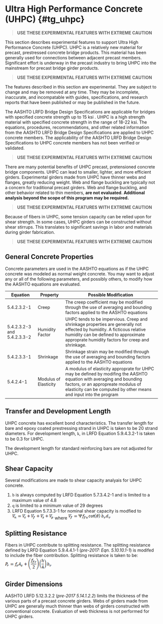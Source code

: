 Ultra High Performance Concrete (UHPC) {#tg_uhpc}
======================================
> **USE THESE EXPERIMENTAL FEATURES WITH EXTREME CAUTION**

This section describes experimental features to support Ultra High Performance Concrete (UHPC). UHPC is a relatively new material for precast, prestressed concrete bridge products. This material has been generally used for connections between adjacent precast members. Significant effort is underway in the precast industry to bring UHPC into the mainstream for precast bridge girder products.

> **USE THESE EXPERIMENTAL FEATURES WITH EXTREME CAUTION**

The features described in this section are experimental. They are subject to change and may be removed at any time. They may be incomplete, inaccurate, and incompatable with guides, specifications, and research reports that have been published or may be published in the future.

The AASHTO LRFD Bridge Design Specifications are applicable for bridges with specified concrete strength up to 15 ksi . UHPC is a high strength material with specified concrete strength in the range of 18-22 ksi. The equations, procedures, recommendations, and other related information from the AASHTO LRFD Bridge Design Specifications are applied to UHPC concrete members. The applicability of the AASHTO LRFD Bridge Design Specifications to UHPC concrete members has not been verified or validated. 

> **USE THESE EXPERIMENTAL FEATURES WITH EXTREME CAUTION**

There are many potential benefits of UHPC precast, pretensioned concrete bridge components. UHPC can lead to smaller, lighter, and more efficient girders. Experimental girders made from UHPC have thinner webs and flanges, greatly reducing weight. Web and flange buckling are typically not a concern for traditional precast girders. Web and flange buckling, and other behavior related to thin members, **are not evaluated**. **Additional analysis beyond the scope of this program may be required.**

> **USE THESE EXPERIMENTAL FEATURES WITH EXTREME CAUTION**

Because of fibers in UHPC, some tension capacity can be relied upon for shear strength. In some cases, UHPC girders can be constructed without shear stirrups. This translates to significant savings in labor and materials during girder fabrication.

> **USE THESE EXPERIMENTAL FEATURES WITH EXTREME CAUTION**

## General Concrete Properties
Concrete parameters are used in the AASHTO equations as if the UHPC concrete was modeled as normal weight concrete. You may want to adjust any or all of the following parameters, and possibly others, to modify how the AASHTO equations are evaluated.

Equation                    | Property              | Possible Modification                                        |
----------------------------|-----------------------|--------------------------------------------------------------|
5.4.2.3.2-1                 | Creep                 | The creep coefficient may be modified through the use of averaging and bounding factors applied to the AASHTO equations
5.4.2.3.2-3 and 5.4.2.3.3-2 | Humidity Factor       | UHPC tends to be impervious. Creep and shrinkage properties are generally not effected by humidity. A ficticous relative humidity can be defined to approximate approprate humidity factors for creep and shrinkage.
5.4.2.3.3-1                 | Shrinkage             | Shrinkage strain may be modified through the use of averaging and bounding factors applied to the AASHTO equations
5.4.2.4-1                   | Modulus of Elasticity | A modulus of elasticity approprate for UHPC may be defined by modifing the AASHTO equation with averaging and bounding factors, or an appropreate modulus of elasticity can be computed by other means and input into the program

## Transfer and Development Length
UHPC concrete has excellent bond characteristics. The transfer length for bare and epoxy coated prestressing strand in UHPC is taken to be 20 strand diameters. For development length, <span style="font-family:Symbol">k</span>, in LRFD Equation 5.9.4.3.2-1 is taken to be 0.3 for UHPC.

The development length for standard reinforcing bars are not adjusted for UHPC.

## Shear Capacity
Several modifications are made to shear capacity analyais for UHPC concrete.

1. <span style="font-family:Symbol">b</span> is always computed by LRFD Equation 5.7.3.4.2-1 and is limited to a maximum value of 4.8
2. <span style="font-family:Symbol">q</span> is limited to a minimum value of 29 degrees
3. LRFD Equation 5.7.3.3-1 for nominal shear capacity is modfied to 
![](.\Vn_UHPC.png) 
where 
![](.\Vf.png)

## Splitting Resistance
Fibers in UHPC contribute to splitting resistance. The splitting resistance defined by LRFD Equation 5.9.4.4.1-1 (*pre-2017: Eqn. 5.10.10.1-1*) is modifed to include the fiber contribution. Splitting resistance is taken to be: ![](.\Pr_UHPC.png)

## Girder Dimensions
AASHTO LRFD 5.12.3.2.2 (*pre-2017 5.14.1.2.2*) limits the thickness of the various parts of a precast concrete girders. Webs of girders made from UHPC are generally much thinner than webs of girders constructed with conventional concrete. Evaluation of web thickness is not performed for UHPC girders.